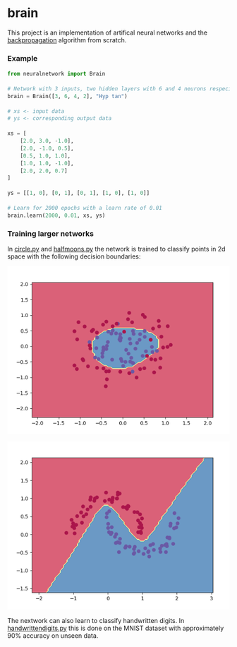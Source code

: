 # brain

This project is an implementation of artifical neural networks and the [backpropagation](https://en.wikipedia.org/wiki/Backpropagation) algorithm from scratch.

### Example

```python
from neuralnetwork import Brain

# Network with 3 inputs, two hidden layers with 6 and 4 neurons respecively and 2 output neurons. With hyperbolic tangent as activation function.
brain = Brain([3, 6, 4, 2], "Hyp tan")

# xs <- input data
# ys <- corresponding output data

xs = [
    [2.0, 3.0, -1.0],
    [2.0, -1.0, 0.5],
    [0.5, 1.0, 1.0],
    [1.0, 1.0, -1.0],
    [2.0, 2.0, 0.7]
]

ys = [[1, 0], [0, 1], [0, 1], [1, 0], [1, 0]]

# Learn for 2000 epochs with a learn rate of 0.01
brain.learn(2000, 0.01, xs, ys)
```

### Training larger networks
In [circle.py](https://github.com/moscars/brain/blob/main/examples/circle.py) and [halfmoons.py](https://github.com/moscars/brain/blob/main/examples/halfmoons.py) the network is trained to classify points in 2d space with the following decision boundaries:

![](assets/circle.png)

![](assets/moons.png)

The nextwork can also learn to classify handwritten digits. In [handwrittendigits.py](https://github.com/moscars/brain/blob/main/examples/handwrittendigits.py) this is done on the MNIST dataset with approximately 90% accuracy on unseen data.
